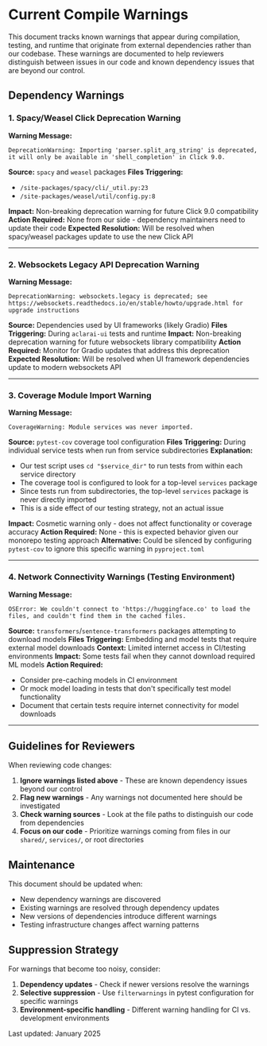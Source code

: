 # Current Compile Warnings

This document tracks known warnings that appear during compilation, testing, and runtime that originate from external dependencies rather than our codebase. These warnings are documented to help reviewers distinguish between issues in our code and known dependency issues that are beyond our control.

## Dependency Warnings

### 1. Spacy/Weasel Click Deprecation Warning

**Warning Message:**
```
DeprecationWarning: Importing 'parser.split_arg_string' is deprecated, it will only be available in 'shell_completion' in Click 9.0.
```

**Source:** `spacy` and `weasel` packages
**Files Triggering:** 
- `/site-packages/spacy/cli/_util.py:23`
- `/site-packages/weasel/util/config.py:8`

**Impact:** Non-breaking deprecation warning for future Click 9.0 compatibility
**Action Required:** None from our side - dependency maintainers need to update their code
**Expected Resolution:** Will be resolved when spacy/weasel packages update to use the new Click API

---

### 2. Websockets Legacy API Deprecation Warning

**Warning Message:**
```
DeprecationWarning: websockets.legacy is deprecated; see https://websockets.readthedocs.io/en/stable/howto/upgrade.html for upgrade instructions
```

**Source:** Dependencies used by UI frameworks (likely Gradio)
**Files Triggering:** During `aclarai-ui` tests and runtime
**Impact:** Non-breaking deprecation warning for future websockets library compatibility
**Action Required:** Monitor for Gradio updates that address this deprecation
**Expected Resolution:** Will be resolved when UI framework dependencies update to modern websockets API

---

### 3. Coverage Module Import Warning

**Warning Message:**
```
CoverageWarning: Module services was never imported.
```

**Source:** `pytest-cov` coverage tool configuration
**Files Triggering:** During individual service tests when run from service subdirectories
**Explanation:** 
- Our test script uses `cd "$service_dir"` to run tests from within each service directory
- The coverage tool is configured to look for a top-level `services` package
- Since tests run from subdirectories, the top-level `services` package is never directly imported
- This is a side effect of our testing strategy, not an actual issue

**Impact:** Cosmetic warning only - does not affect functionality or coverage accuracy
**Action Required:** None - this is expected behavior given our monorepo testing approach
**Alternative:** Could be silenced by configuring `pytest-cov` to ignore this specific warning in `pyproject.toml`

---

### 4. Network Connectivity Warnings (Testing Environment)

**Warning Message:**
```
OSError: We couldn't connect to 'https://huggingface.co' to load the files, and couldn't find them in the cached files.
```

**Source:** `transformers`/`sentence-transformers` packages attempting to download models
**Files Triggering:** Embedding and model tests that require external model downloads
**Context:** Limited internet access in CI/testing environments
**Impact:** Some tests fail when they cannot download required ML models
**Action Required:** 
- Consider pre-caching models in CI environment
- Or mock model loading in tests that don't specifically test model functionality
- Document that certain tests require internet connectivity for model downloads

---

## Guidelines for Reviewers

When reviewing code changes:

1. **Ignore warnings listed above** - These are known dependency issues beyond our control
2. **Flag new warnings** - Any warnings not documented here should be investigated
3. **Check warning sources** - Look at the file paths to distinguish our code from dependencies
4. **Focus on our code** - Prioritize warnings coming from files in our `shared/`, `services/`, or root directories

## Maintenance

This document should be updated when:
- New dependency warnings are discovered
- Existing warnings are resolved through dependency updates
- New versions of dependencies introduce different warnings
- Testing infrastructure changes affect warning patterns

## Suppression Strategy

For warnings that become too noisy, consider:
1. **Dependency updates** - Check if newer versions resolve the warnings
2. **Selective suppression** - Use `filterwarnings` in pytest configuration for specific warnings
3. **Environment-specific handling** - Different warning handling for CI vs. development environments

Last updated: January 2025